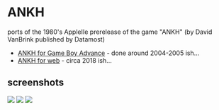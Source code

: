 # ANKH

ports of the 1980's AppleIIe prerelease of the game "ANKH" (by David VanBrink published by Datamost)

 * [ANKH for Game Boy Advance](GameBoyAdvance) - done around 2004-2005 ish...
 * [ANKH for web](Web) - circa 2018 ish...

## screenshots

![](reference/screenshots/64rooms.an.adventure.in.the.metareal.world.png)
![](reference/screenshots/room1x1.png)
![](reference/art/2767440-ankh_apple_ii_1_1.jpg)

